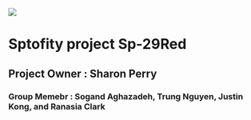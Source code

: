 ![](https://www.ajc.com/resizer/eXZVM5hz8HvYppr_U1R4c0YkcRU=/1200x630/cloudfront-us-east-1.images.arcpublishing.com/ajc/BVMLJOI6YMOI5V7AXOGVUKGS2A.png)

# Sptofity project Sp-29Red 
## Project Owner : Sharon Perry
### Group Memebr : Sogand Aghazadeh, Trung Nguyen, Justin Kong, and Ranasia Clark
